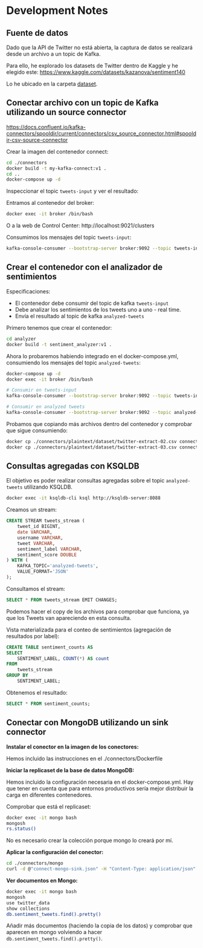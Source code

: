 # Development Notes

## Fuente de datos
Dado que la API de Twitter no está abierta, la captura de datos se realizará desde un archivo a un topic de Kafka.

Para ello, he explorado los datasets de Twitter dentro de Kaggle y he elegido este:
https://www.kaggle.com/datasets/kazanova/sentiment140

Lo he ubicado en la carpeta [dataset](../dataset/).

## Conectar archivo con un topic de Kafka utilizando un source connector

https://docs.confluent.io/kafka-connectors/spooldir/current/connectors/csv_source_connector.html#spooldir-csv-source-connector

Crear la imagen del contenedor connect:
```bash
cd ./connectors
docker build -t my-kafka-connect:v1 .
cd ..
docker-compose up -d
```

Inspeccionar el topic `tweets-input` y ver el resultado:

Entramos al contenedor del broker:
```bash
docker exec -it broker /bin/bash
```

O a la web de Control Center:
http://localhost:9021/clusters

Consumimos los mensajes del topic `tweets-input`:
```bash
kafka-console-consumer --bootstrap-server broker:9092 --topic tweets-input --from-beginning
```

## Crear el contenedor con el analizador de sentimientos

Especificaciones:
- El contenedor debe consumir del topic de kafka `tweets-input`
- Debe analizar los sentimientos de los tweets uno a uno - real time.
- Envía el resultado al topic de kafka `analyzed-tweets`

Primero tenemos que crear el contenedor:

```bash
cd analyzer
docker build -t sentiment_analyzer:v1 .
```

Ahora lo probaremos habiendo integrado en el docker-compose.yml, consumiendo los mensajes del topic `analyzed-tweets`:
```bash
docker-compose up -d
docker exec -it broker /bin/bash

# Consumir en tweets-input
kafka-console-consumer --bootstrap-server broker:9092 --topic tweets-input --from-beginning

# Consumir en analyzed tweets
kafka-console-consumer --bootstrap-server broker:9092 --topic analyzed-tweets --from-beginning
```

Probamos que copiando más archivos dentro del contenedor y comprobar que sigue consumiendo:
```bash
docker cp ./connectors/plaintext/dataset/twitter-extract-02.csv connect:/tmp/input/twitter-extract-02.csv
docker cp ./connectors/plaintext/dataset/twitter-extract-03.csv connect:/tmp/input/twitter-extract-03.csv
```

## Consultas agregadas con KSQLDB

El objetivo es poder realizar consultas agregadas sobre el topic `analyzed-tweets` utilizando KSQLDB.

```bash
docker exec -it ksqldb-cli ksql http://ksqldb-server:8088
```

Creamos un stream:
```sql
CREATE STREAM tweets_stream (
    tweet_id BIGINT,
    date VARCHAR,
    username VARCHAR,
    tweet VARCHAR,
    sentiment_label VARCHAR,
    sentiment_score DOUBLE
) WITH (
    KAFKA_TOPIC='analyzed-tweets',
    VALUE_FORMAT='JSON'
);
```

Consultamos el stream:
```sql
SELECT * FROM tweets_stream EMIT CHANGES;
```

Podemos hacer el copy de los archivos para comprobar que funciona, ya que los Tweets van apareciendo en esta consulta.

Vista materializada para el conteo de sentimientos (agregación de resultados por label):
```sql
CREATE TABLE sentiment_counts AS
SELECT 
    SENTIMENT_LABEL, COUNT(*) AS count
FROM 
    tweets_stream
GROUP BY 
    SENTIMENT_LABEL;
```

Obtenemos el resultado:
```sql
SELECT * FROM sentiment_counts;
```

## Conectar con MongoDB utilizando un sink connector

**Instalar el conector en la imagen de los conectores:**

Hemos incluido las instrucciones en el ./connectors/Dockerfile

**Iniciar la replicaset de la base de datos MongoDB:**

Hemos incluido la configuración necesaria en el docker-compose.yml. Hay que tener en cuenta que para entornos productivos sería mejor distribuir la carga en diferentes contenedores.

Comprobar que está el replicaset:
```bash
docker exec -it mongo bash
mongosh
rs.status()
```

No es necesario crear la colección porque mongo lo creará por mí.

**Aplicar la configuración del conector:**
```bash
cd ./connectors/mongo
curl -d @"connect-mongo-sink.json" -H "Content-Type: application/json" -X POST http://localhost:8083/connectors
```

**Ver documentos en Mongo:**

```bash
docker exec -it mongo bash
mongosh
use twitter_data
show collections
db.sentiment_tweets.find().pretty()
```

Añadir más documentos (haciendo la copia de los datos) y comprobar que aparecen en mongo volviendo a hacer `db.sentiment_tweets.find().pretty()`.



